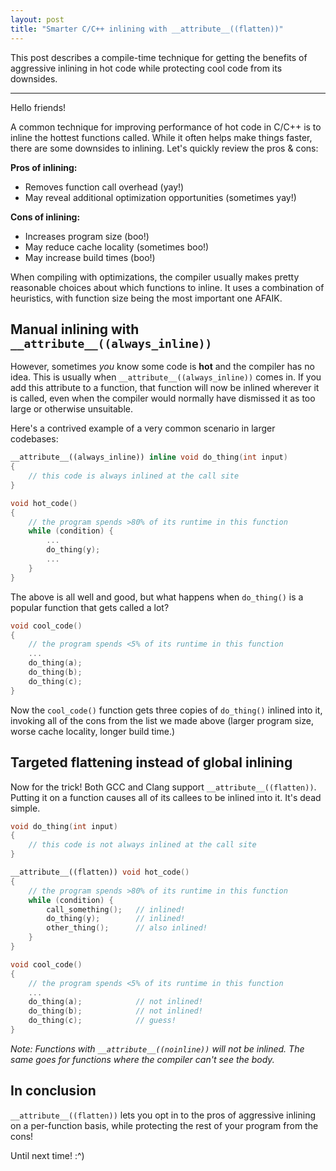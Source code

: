 ```yaml
---
layout: post
title: "Smarter C/C++ inlining with __attribute__((flatten))"
---
```


This post describes a compile-time technique for getting the benefits of aggressive inlining in hot code while protecting cool code from its downsides.

---

Hello friends!

A common technique for improving performance of hot code in C/C++ is to inline the hottest functions called. While it often helps make things faster, there are some downsides to inlining. Let's quickly review the pros & cons:

**Pros of inlining:**

* Removes function call overhead (yay!)
* May reveal additional optimization opportunities (sometimes yay!)

**Cons of inlining:**

* Increases program size (boo!)
* May reduce cache locality (sometimes boo!)
* May increase build times (boo!)

When compiling with optimizations, the compiler usually makes pretty reasonable choices about which functions to inline. It uses a combination of heuristics, with function size being the most important one AFAIK.

## Manual inlining with `__attribute__((always_inline))`

However, sometimes *you* know some code is **hot** and the compiler has no idea. This is usually when `__attribute__((always_inline))` comes in. If you add this attribute to a function, that function will now be inlined wherever it is called, even when the compiler would normally have dismissed it as too large or otherwise unsuitable.

Here's a contrived example of a very common scenario in larger codebases:

```cpp
__attribute__((always_inline)) inline void do_thing(int input)
{
    // this code is always inlined at the call site
}

void hot_code()
{
    // the program spends >80% of its runtime in this function
    while (condition) {
        ...
        do_thing(y);
        ...
    }
}
```

The above is all well and good, but what happens when `do_thing()` is a popular function that gets called a lot?

```cpp
void cool_code()
{
    // the program spends <5% of its runtime in this function
    ...
    do_thing(a);
    do_thing(b);
    do_thing(c);
}
```

Now the `cool_code()` function gets three copies of `do_thing()` inlined into it, invoking all of the cons from the list we made above (larger program size, worse cache locality, longer build time.)

## Targeted flattening instead of global inlining

Now for the trick! Both GCC and Clang support `__attribute__((flatten))`. Putting it on a function causes all of its callees to be inlined into it. It's dead simple.

```cpp
void do_thing(int input)
{
    // this code is not always inlined at the call site
}

__attribute__((flatten)) void hot_code()
{
    // the program spends >80% of its runtime in this function
    while (condition) {
        call_something();   // inlined!
        do_thing(y);        // inlined!
        other_thing();      // also inlined!
    }
}

void cool_code()
{
    // the program spends <5% of its runtime in this function
    ...
    do_thing(a);            // not inlined!
    do_thing(b);            // not inlined!
    do_thing(c);            // guess!
}
```

*Note: Functions with `__attribute__((noinline))` will not be inlined. The same goes for functions where the compiler can't see the body.*

## In conclusion

`__attribute__((flatten))` lets you opt in to the pros of aggressive inlining on a per-function basis, while protecting the rest of your program from the cons!

Until next time! :^)
